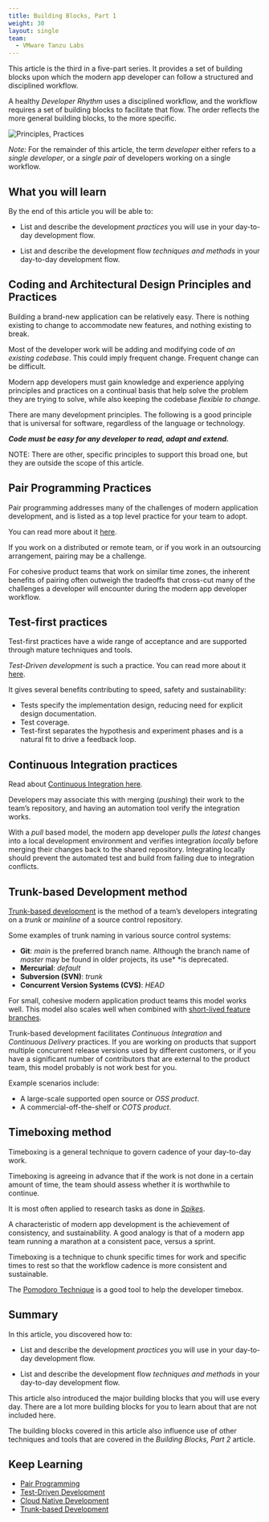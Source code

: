 ```yaml
---
title: Building Blocks, Part 1
weight: 30
layout: single
team:
  - VMware Tanzu Labs
---
```

This article is the third in a five-part series.
It provides a set of building blocks upon which the modern app developer
can follow a structured and disciplined workflow.

A healthy *Developer Rhythm* uses a disciplined workflow,
and the workflow requires a set of building blocks to facilitate that
flow.
The order reflects the more general building blocks,
to the more specific.

![Principles, Practices](/images/outcomes/application-development-rhythm/dev-building-blocks.jpg)

*Note:*
For the remainder of this article,
the term *developer* either refers to a *single developer*,
or a *single pair* of developers working on a single workflow.

## What you will learn

By the end of this article you will be able to:

-   List and describe the development *practices* you will use in your
    day-to-day development flow.

-   List and describe the development flow *techniques and methods* in
    your day-to-day development flow.

## Coding and Architectural Design Principles and Practices

Building a brand-new application can be relatively easy.
There is nothing existing to change to accommodate new features,
and nothing existing to break.

Most of the developer work will be adding and modifying code of
*an existing codebase*.
This could imply frequent change.
Frequent change can be difficult.

Modern app developers must gain knowledge and experience applying
principles and practices on a continual basis that help solve the
problem they are trying to solve,
while also keeping the codebase *flexible to change*.

There are many development principles.
The following is a good principle that is universal for software,
regardless of the language or technology.

***Code must be easy for any developer to read, adapt and extend.***

NOTE:
There are other, specific principles to support this broad one,
but they are outside the scope of this article.

## Pair Programming Practices

Pair programming addresses many of the challenges of modern application
development,
and is listed as a top level practice for your team to adopt.

You can read more about it [here](https://tanzu.vmware.com/developer/outcomes/application-development/pair-programming/).

If you work on a distributed or remote team,
or if you work in an outsourcing arrangement,
pairing may be a challenge.

For cohesive product teams that work on similar time zones,
the inherent benefits of pairing often outweigh the tradeoffs that
cross-cut many of the challenges a developer will encounter during the
modern app developer workflow.

## Test-first practices

Test-first practices have a wide range of acceptance and are supported
through mature techniques and tools.

*Test-Driven development* is such a practice.
You can read more about it
[here](https://tanzu.vmware.com/developer/outcomes/application-development/test-driven-development/).

It gives several benefits contributing to speed,
safety and sustainability:

-   Tests specify the implementation design,
    reducing need for explicit design documentation.
-   Test coverage.
-   Test-first separates the hypothesis and experiment phases and is a
    natural fit to drive a feedback loop.

## Continuous Integration practices

Read about
[Continuous Integration here](https://tanzu.vmware.com/developer/guides/ci-cd/ci-cd-what-is/#what-is-ci).

Developers may associate this with merging (*pushing*) their work to the
team’s repository,
and having an automation tool verify the integration works.

With a *pull* based model,
the modern app developer *pulls the latest* changes into a local
development environment and verifies integration *locally* before
merging their changes back to the shared repository.
Integrating locally should prevent the automated test and build from
failing due to integration conflicts.

## Trunk-based Development method

[Trunk-based development](https://trunkbaseddevelopment.com/) is the
method of a team’s developers integrating on a *trunk* or *mainline* of
a source control repository.

Some examples of trunk naming in various source control systems:

-   **Git**:
    *main* is the preferred branch name.
    Although the branch name of *master* may be found in older projects,
    its use* *is deprecated.
-   **Mercurial**:
    *default*
-   **Subversion (SVN)**:
    *trunk*
-   **Concurrent Version Systems (CVS)**:
    *HEAD*

For small,
cohesive modern application product teams this model works well.
This model also scales well when combined with
[short-lived feature branches](https://trunkbaseddevelopment.com/#scaled-trunk-based-development).

Trunk-based development facilitates
*Continuous Integration* and *Continuous Delivery* practices.
If you are working on products that support multiple concurrent release
versions used by different customers,
or if you have a significant number of contributors that are external to
the product team,
this model probably is not work best for you.

Example scenarios include:

- A large-scale supported open source or *OSS product*.
- A commercial-off-the-shelf or *COTS product*.

## Timeboxing method

Timeboxing is a general technique to govern cadence of your day-to-day
work.

Timeboxing is agreeing in advance that if the work is not done in a
certain amount of time,
the team should assess whether it is worthwhile to continue.

It is most often applied to research tasks as done in
*[Spikes](https://www.leadingagile.com/2016/09/whats-a-spike-who-should-enter-it-how-to-word-it/)*.

A characteristic of modern app development is the achievement of
consistency,
and sustainability.
A good analogy is that of a modern app team running a marathon at a
consistent pace,
versus a sprint.

Timeboxing is a technique to chunk specific times for work and specific
times to rest so that the workflow cadence is more consistent and
sustainable.

The
[Pomodoro Technique](https://en.wikipedia.org/wiki/Pomodoro*Technique)
is a good tool to help the developer timebox.

## Summary

In this article,
you discovered how to:

-   List and describe the development *practices* you will use in your
    day-to-day development flow.

-   List and describe the development flow *techniques and methods* in
    your day-to-day development flow.

This article also introduced the major building blocks that you will use
every day.
There are a lot more building blocks for you to learn about that are not
included here.

The building blocks covered in this article also influence use of other
techniques and tools that are covered in the *Building Blocks, Part 2*
article.

## Keep Learning

- [Pair Programming](https://tanzu.vmware.com/developer/outcomes/application-development/pair-programming/)
- [Test-Driven Development](https://tanzu.vmware.com/developer/outcomes/application-development/test-driven-development/)
- [Cloud Native Development](https://tanzu.vmware.com/developer/outcomes/application-development/cloud-native-development/)
- [Trunk-based Development](https://trunkbaseddevelopment.com)
